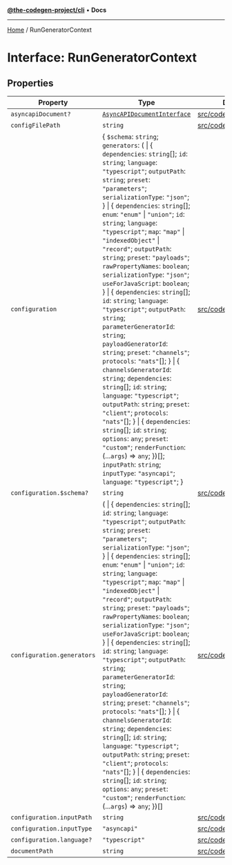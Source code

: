 [**@the-codegen-project/cli**](../API.md) • **Docs**

***

[Home](../API.md) / RunGeneratorContext

# Interface: RunGeneratorContext

## Properties

| Property | Type | Defined in |
| ------ | ------ | ------ |
| `asyncapiDocument?` | [`AsyncAPIDocumentInterface`](AsyncAPIDocumentInterface.md) | [src/codegen/types.ts:103](https://github.com/the-codegen-project/cli/blob/main/src/codegen/types.ts#L103) |
| `configFilePath` | `string` | [src/codegen/types.ts:101](https://github.com/the-codegen-project/cli/blob/main/src/codegen/types.ts#L101) |
| `configuration` | \{ `$schema`: `string`; `generators`: ( \| \{ `dependencies`: `string`[]; `id`: `string`; `language`: `"typescript"`; `outputPath`: `string`; `preset`: `"parameters"`; `serializationType`: `"json"`; \} \| \{ `dependencies`: `string`[]; `enum`: `"enum"` \| `"union"`; `id`: `string`; `language`: `"typescript"`; `map`: `"map"` \| `"indexedObject"` \| `"record"`; `outputPath`: `string`; `preset`: `"payloads"`; `rawPropertyNames`: `boolean`; `serializationType`: `"json"`; `useForJavaScript`: `boolean`; \} \| \{ `dependencies`: `string`[]; `id`: `string`; `language`: `"typescript"`; `outputPath`: `string`; `parameterGeneratorId`: `string`; `payloadGeneratorId`: `string`; `preset`: `"channels"`; `protocols`: `"nats"`[]; \} \| \{ `channelsGeneratorId`: `string`; `dependencies`: `string`[]; `id`: `string`; `language`: `"typescript"`; `outputPath`: `string`; `preset`: `"client"`; `protocols`: `"nats"`[]; \} \| \{ `dependencies`: `string`[]; `id`: `string`; `options`: `any`; `preset`: `"custom"`; `renderFunction`: (...`args`) => `any`; \})[]; `inputPath`: `string`; `inputType`: `"asyncapi"`; `language`: `"typescript"`; \} | [src/codegen/types.ts:100](https://github.com/the-codegen-project/cli/blob/main/src/codegen/types.ts#L100) |
| `configuration.$schema?` | `string` | [src/codegen/types.ts:80](https://github.com/the-codegen-project/cli/blob/main/src/codegen/types.ts#L80) |
| `configuration.generators` | ( \| \{ `dependencies`: `string`[]; `id`: `string`; `language`: `"typescript"`; `outputPath`: `string`; `preset`: `"parameters"`; `serializationType`: `"json"`; \} \| \{ `dependencies`: `string`[]; `enum`: `"enum"` \| `"union"`; `id`: `string`; `language`: `"typescript"`; `map`: `"map"` \| `"indexedObject"` \| `"record"`; `outputPath`: `string`; `preset`: `"payloads"`; `rawPropertyNames`: `boolean`; `serializationType`: `"json"`; `useForJavaScript`: `boolean`; \} \| \{ `dependencies`: `string`[]; `id`: `string`; `language`: `"typescript"`; `outputPath`: `string`; `parameterGeneratorId`: `string`; `payloadGeneratorId`: `string`; `preset`: `"channels"`; `protocols`: `"nats"`[]; \} \| \{ `channelsGeneratorId`: `string`; `dependencies`: `string`[]; `id`: `string`; `language`: `"typescript"`; `outputPath`: `string`; `preset`: `"client"`; `protocols`: `"nats"`[]; \} \| \{ `dependencies`: `string`[]; `id`: `string`; `options`: `any`; `preset`: `"custom"`; `renderFunction`: (...`args`) => `any`; \})[] | [src/codegen/types.ts:84](https://github.com/the-codegen-project/cli/blob/main/src/codegen/types.ts#L84) |
| `configuration.inputPath` | `string` | [src/codegen/types.ts:82](https://github.com/the-codegen-project/cli/blob/main/src/codegen/types.ts#L82) |
| `configuration.inputType` | `"asyncapi"` | [src/codegen/types.ts:81](https://github.com/the-codegen-project/cli/blob/main/src/codegen/types.ts#L81) |
| `configuration.language?` | `"typescript"` | [src/codegen/types.ts:83](https://github.com/the-codegen-project/cli/blob/main/src/codegen/types.ts#L83) |
| `documentPath` | `string` | [src/codegen/types.ts:102](https://github.com/the-codegen-project/cli/blob/main/src/codegen/types.ts#L102) |
